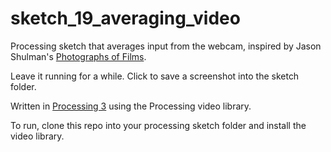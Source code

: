 # sketch_19_averaging_video

Processing sketch that averages input from the webcam, inspired by Jason Shulman's [Photographs of Films](http://www.jasonshulmanstudio.com/photographs-of-films/).

Leave it running for a while. Click to save a screenshot into the sketch folder.

Written in [Processing 3](https://processing.org/) using the Processing video library.

To run, clone this repo into your processing sketch folder and install the video library.
